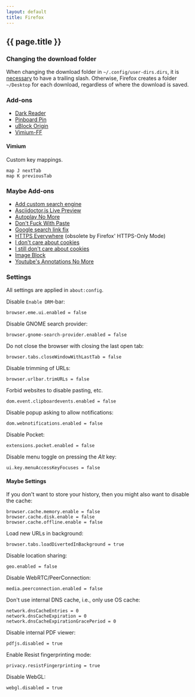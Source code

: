 ```yaml
---
layout: default
title: Firefox
---
```


## {{ page.title }}

### Changing the download folder

When changing the download folder in `~/.config/user-dirs.dirs`, it is
[necessary](https://bugzilla.mozilla.org/show_bug.cgi?id=922719#c20) to have a
trailing slash.
Otherwise, Firefox creates a folder `~/Desktop` for each download, regardless
of where the download is saved.

### Add-ons

- [Dark Reader](https://addons.mozilla.org/firefox/addon/darkreader/)
- [Pinboard Pin](https://addons.mozilla.org/firefox/addon/pinboard-pin/)
- [uBlock Origin](https://addons.mozilla.org/firefox/addon/ublock-origin/)
- [Vimium-FF](https://addons.mozilla.org/firefox/addon/vimium-ff/)

#### Vimium

Custom key mappings.

    map J nextTab
    map K previousTab

### Maybe Add-ons

- [Add custom search engine](https://addons.mozilla.org/en-US/firefox/addon/add-custom-search-engine/)
- [Asciidoctor.js Live Preview](https://addons.mozilla.org/firefox/addon/asciidoctorjs-live-preview/)
- [Autoplay No More](https://addons.mozilla.org/firefox/addon/autoplay-no-more/)
- [Don't Fuck With Paste](https://addons.mozilla.org/firefox/addon/don-t-fuck-with-paste/)
- [Google search link fix](https://addons.mozilla.org/firefox/addon/google-search-link-fix/)
- [HTTPS Everywhere](https://addons.mozilla.org/firefox/addon/https-everywhere/) (obsolete by Firefox' HTTPS-Only Mode)
- [I don't care about cookies](https://addons.mozilla.org/firefox/addon/i-dont-care-about-cookies/)
- [I still don't care about cookies](https://addons.mozilla.org/firefox/addon/istilldontcareaboutcookies/)
- [Image Block](https://addons.mozilla.org/en-US/firefox/addon/image-block/)
- [Youtube's Annotations No More](https://addons.mozilla.org/firefox/addon/youtubes-annotations-no-more/)

### Settings

All settings are applied in `about:config`.

Disable `Enable DRM`-bar:

    browser.eme.ui.enabled = false

Disable GNOME search provider:

    browser.gnome-search-provider.enabled = false

Do not close the browser with closing the last open tab:

    browser.tabs.closeWindowWithLastTab = false

Disable trimming of URLs:

    browser.urlbar.trimURLs = false

Forbid websites to disable pasting, etc.

    dom.event.clipboardevents.enabled = false

Disable popup asking to allow notifications:

    dom.webnotifications.enabled = false

Disable Pocket:

    extensions.pocket.enabled = false

Disable menu toggle on pressing the *Alt* key:

    ui.key.menuAccessKeyFocuses = false

#### Maybe Settings

If you don't want to store your history, then you might also want to
disable the cache:

    browser.cache.memory.enable = false
    browser.cache.disk.enable = false
    browser.cache.offline.enable = false

Load new URLs in background:

    browser.tabs.loadDivertedInBackground = true

Disable location sharing:

    geo.enabled = false

Disable WebRTC/PeerConnection:

    media.peerconnection.enabled = false

Don't use internal DNS cache, i.e., only use OS cache:

    network.dnsCacheEntries = 0
    network.dnsCacheExpiration = 0
    network.dnsCacheExpirationGracePeriod = 0

Disable internal PDF viewer:

    pdfjs.disabled = true

Enable Resist fingerprinting mode:

    privacy.resistFingerprinting = true

Disable WebGL:

    webgl.disabled = true
